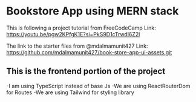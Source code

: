 # Bookstore App using MERN stack

This is following a project tutorial from FreeCodeCamp
Link: https://youtu.be/pgw2KPfgK1E?si=PkS9D1cTrwdl6Z2l

The link to the starter files from @mdalmamunit427
Link: https://github.com/mdalmamunit427/book-store-app-ui-assets.git

## This is the frontend portion of the project

-I am using TypeScript instead of base Js
-We are using ReactRouterDom for Routes
-We are using Tailwind for styling library
